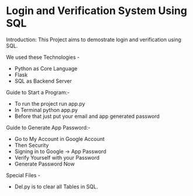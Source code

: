 # Login and Verification System Using SQL

Introduction:
This Project aims to demostrate login and verification using SQL.

We used these Technologies - 
- Python as Core Language
- Flask
- SQL as Backend Server

Guide to Start a Program:-
- To run the project run app.py
- In Terminal python app.py
- Before that just put your email and app generated password 

Guide to Generate App Password:-
- Go to My Account in Google Account
- Then Security 
- Signing in to Google -> App Password
- Verify Yourself with your Password
- Generate Password Now

Special Files -
- Del.py is to clear all Tables in SQL.

